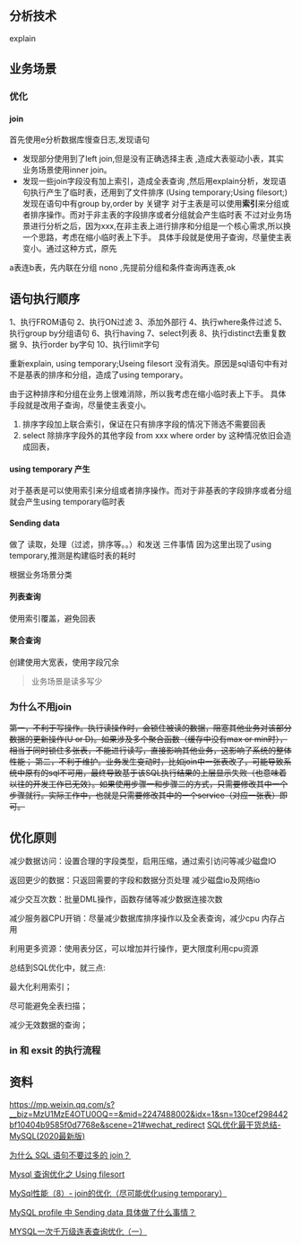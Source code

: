 ## 分析技术
explain
## 业务场景
### 优化
#### join
首先使用e分析数据库慢查日志,发现语句
* 发现部分使用到了left join,但是没有正确选择主表 ,造成大表驱动小表，其实业务场景使用inner join。
* 发现一些join字段没有加上索引，造成全表查询
,然后用explain分析，发现语句执行产生了临时表，还用到了文件排序 (Using temporary;Using filesort;)
发现在语句中有group by,order by 关键字
对于主表是可以使用**索引**来分组或者排序操作。而对于非主表的字段排序或者分组就会产生临时表
不过对业务场景进行分析之后，因为xxx,在非主表上进行排序和分组是一个核心需求,所以换一个思路，考虑在缩小临时表上下手。
具体手段就是使用子查询，尽量使主表变小。通过这种方式，原先

a表连b表，先内联在分组 nono ,先提前分组和条件查询再连表,ok

## 语句执行顺序
1、执行FROM语句
2、执行ON过滤
3、添加外部行
4、执行where条件过滤
5、执行group by分组语句
6、执行having
7、select列表
8、执行distinct去重复数据
9、执行order by字句
10、执行limit字句



重新explain,  using temporary;Useing filesort 没有消失。原因是sql语句中有对不是基表的排序和分组，造成了using temporary。
<!-- 然后通过 show protile ，send data 的占用时间比较长，推测是构建临时表造成； -->
由于这种排序和分组在业务上很难消除，所以我考虑在缩小临时表上下手。
具体手段就是改用子查询，尽量使主表变小。

1. 排序字段加上联合索引，保证在只有排序字段的情况下筛选不需要回表
2. select 除排序字段外的其他字段 from xxx where order by 这种情况依旧会造成回表，

#### using temporary 产生
对于基表是可以使用索引来分组或者排序操作。而对于非基表的字段排序或者分组就会产生using temporary临时表

#### Sending data 
做了 读取，处理（过滤，排序等。。）和发送 三件事情
因为这里出现了using temporary,推测是构建临时表的耗时


根据业务场景分类
#### 列表查询
使用索引覆盖，避免回表
#### 聚合查询
创建使用大宽表，使用字段冗余
> 业务场景是读多写少


### 为什么不用join
~~第一，不利于写操作。执行读操作时，会锁住被读的数据，阻塞其他业务对该部分数据的更新操作(U or D)。如果涉及多个聚合函数（缓存中没有max or min时），相当于同时锁住多张表，不能进行读写，直接影响其他业务，这影响了系统的整体性能；
第二，不利于维护。业务发生变动时，比如join中一张表改了，可能导致系统中原有的sql不可用，最终导致基于该SQL执行结果的上层显示失败（也意味着以往的开发工作已无效）。如果使用步骤一和步骤二的方式，只需要修改其中一个步骤就行。实际工作中，也就是只需要修改其中的一个service（对应一张表）即可。~~


## 优化原则

减少数据访问：设置合理的字段类型，启用压缩，通过索引访问等减少磁盘IO

返回更少的数据：只返回需要的字段和数据分页处理 减少磁盘io及网络io

减少交互次数：批量DML操作，函数存储等减少数据连接次数

减少服务器CPU开销：尽量减少数据库排序操作以及全表查询，减少cpu 内存占用

利用更多资源：使用表分区，可以增加并行操作，更大限度利用cpu资源

总结到SQL优化中，就三点:

最大化利用索引；

尽可能避免全表扫描；

减少无效数据的查询；
### in 和 exsit 的执行流程
## 资料
https://mp.weixin.qq.com/s?__biz=MzU1MzE4OTU0OQ==&mid=2247488002&idx=1&sn=130cef298442bf10404b9585f0d7768e&scene=21#wechat_redirect
[SQL优化最干货总结-MySQL(2020最新版)](https://mp.weixin.qq.com/s?__biz=MzU1MzE4OTU0OQ==&mid=2247488002&idx=1&sn=130cef298442bf10404b9585f0d7768e&scene=21#wechat_redirect)

[为什么 SQL 语句不要过多的 join？](https://blog.csdn.net/zl1zl2zl3/article/details/106661879)

[Mysql 查询优化之 Using filesort](https://zhuanlan.zhihu.com/p/101571164)

[MySql性能（8）- join的优化（尽可能优化using temporary）](https://www.jianshu.com/p/3b1d4f58549a)

[MySQL profile 中 Sending data 具体做了什么事情？](https://blog.csdn.net/weixin_33888907/article/details/92269866)

[MYSQL一次千万级连表查询优化（一）](https://blog.csdn.net/Tim_phper/article/details/78344444)